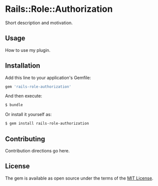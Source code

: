 # Rails::Role::Authorization
Short description and motivation.

## Usage
How to use my plugin.

## Installation
Add this line to your application's Gemfile:

```ruby
gem 'rails-role-authorization'
```

And then execute:
```bash
$ bundle
```

Or install it yourself as:
```bash
$ gem install rails-role-authorization
```

## Contributing
Contribution directions go here.

## License
The gem is available as open source under the terms of the [MIT License](https://opensource.org/licenses/MIT).
